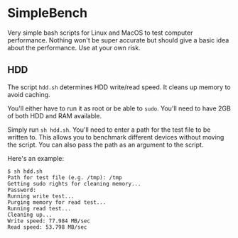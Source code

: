 # SimpleBench

Very simple bash scripts for Linux and MacOS to test computer performance. Nothing won't be super accurate but should give a basic idea about the performance. Use at your own risk.

## HDD

The script ```hdd.sh``` determines HDD write/read speed. It cleans up memory to avoid caching. 

You'll either have to run it as root or be able to ```sudo```. You'll need to have 2GB of both HDD and RAM available.

Simply run ```sh hdd.sh```. You'll need to enter a path for the test file to be written to. This allows you to benchmark different devices without moving the script. You can also pass the path as an argument to the script.

Here's an example:

```
$ sh hdd.sh 
Path for test file (e.g. /tmp): /tmp
Getting sudo rights for cleaning memory...
Password:
Running write test...
Purging memory for read test...
Running read test...
Cleaning up...
Write speed: 77.984 MB/sec
Read speed: 53.798 MB/sec
```

